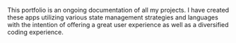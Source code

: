 This portfolio is an ongoing documentation of all my projects. I have created these apps utilizing various state management strategies and languages with the intention of offering a great user experience as well as a diversified coding experience.